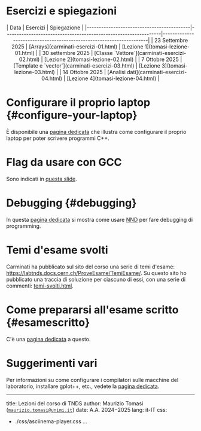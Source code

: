 # Esercizi e spiegazioni

<center>
| Data                                      | Esercizi                                                        | Spiegazione                                                         |
|-------------------------------------------|-----------------------------------------------------------------|---------------------------------------------------------------------|
| 23 Settembre 2025                         | [Arrays](carminati-esercizi-01.html)                            | [Lezione 1](tomasi-lezione-01.html)                                 |
| 30 settembre 2025                         | [Classe `Vettore`](carminati-esercizi-02.html)                  | [Lezione 2](tomasi-lezione-02.html)                                 |
| 7 Ottobre 2025                            | [Template e `vector`](carminati-esercizi-03.html)               | [Lezione 3](tomasi-lezione-03.html)                                 |
| 14 Ottobre 2025                           | [Analisi dati](carminati-esercizi-04.html)                      | [Lezione 4](tomasi-lezione-04.html)                                 |
<!--
| 21 Ottobre 2025                           | [Classi ed ereditarietà](carminati-esercizi-05.html)            | [Lezione 5](tomasi-lezione-05.html)                                 |
| 28 Ottobre 2025                           | [Ricerca di zeri](carminati-esercizi-06.html)                   | [Lezione 6](tomasi-lezione-06.html)                                 |
| 4 Novembre 2025                           | [Quadratura numerica](carminati-esercizi-07.html)               | [Notebook 7](https://ziotom78.github.io/tnds-notebooks/lezione07/)  |
| 11 Novembre 2025                          | [Equazioni differenziali](carminati-esercizi-08.html)           | [Notebook 8](https://ziotom78.github.io/tnds-notebooks/lezione08/), [slides](tomasi-lezione-08.html) |
| 18 Novembre 2025                          | Idem                                                            | [Esempio svolto](2025-11-12 Equazioni differenziali Tomasi.pdf)     |
| 25 Novembre 2025                          | [Numeri pseudo-casuali e integrali](carminati-esercizi-10.html) | [Notebook 10](https://ziotom78.github.io/tnds-notebooks/lezione10/) |
| 2 Dicembre 2025                           | Idem                                                            | Idem                                                                |
| 9 Dicembre 2025                           | [Simulazione di esperimenti](carminati-esercizi-12.html)        | [Notebook 10](https://ziotom78.github.io/tnds-notebooks/lezione10/) |
-->
</center>

<!--
Link al Google Form per il [seminario su C++, Python e Julia](tomasi-lezione-08.html#/seminario-su-c-python-e-julia): <https://forms.gle/saJjERRmYR6KxPpe9>. [Slides](tomasi-c++-python-julia.html).
-->

# Configurare il proprio laptop {#configure-your-laptop}

È disponibile una [pagina dedicata](configure-your-laptop.html) che illustra come configurare il proprio laptop per poter scrivere programmi C++.

# Flag da usare con GCC

Sono indicati in [questa slide](tomasi-lezione-01.html#/flag-del-compilatore).

# Debugging {#debugging}

In questa [pagina dedicata](debugging.html) si mostra come usare [NND](https://github.com/al13n321/nnd) per fare debugging di programming.


# Temi d'esame svolti

Carminati ha pubblicato sul sito del corso una serie di temi d'esame: <https://labtnds.docs.cern.ch/ProveEsame/TemiEsame/>. Su questo sito ho pubblicato una traccia di soluzione per ciascuno di essi, con una serie di commenti: [temi-svolti.html](temi-svolti.html).


# Come prepararsi all'esame scritto {#esamescritto}

C'è una [pagina dedicata](prepararsi-esame.html) a questo.

# Suggerimenti vari

Per informazioni su come configurare i compilatori sulle macchine del laboratorio, installare gplot++, etc., vedete la [pagina dedicata](miscellanea.html).

---
title: Lezioni del corso di TNDS
author: Maurizio Tomasi ([`maurizio.tomasi@unimi.it`](mailto:maurizio.tomasi@unimi.it))
date: A.A. 2024−2025
lang: it-IT
css:
- ./css/asciinema-player.css
...
